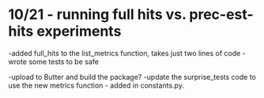 # 10/21 - running full hits vs. prec-est-hits experiments
-added full_hits to the list_metrics function, takes just two lines of code
-wrote some tests to be safe

-upload to Butter and build the package?
-update the surprise_tests code to use the new metrics function - added in constants.py.